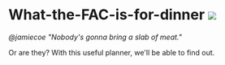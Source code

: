 # What-the-FAC-is-for-dinner ![](https://travis-ci.org/fac-12/What-the-FAC-is-for-dinner.svg?branch=master)

*@jamiecoe "Nobody's gonna bring a slab of meat."*

Or are they? With this useful planner, we'll be able to find out.


